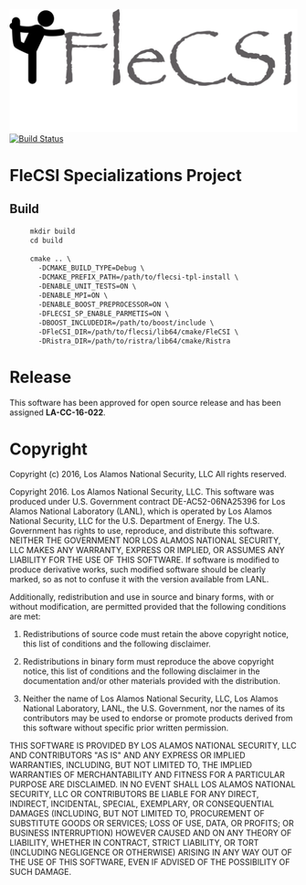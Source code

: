 ![logo](doc/flecsi.png)
[![Build Status](https://travis-ci.org/laristra/flecsi-sp.svg?branch=master)](https://travis-ci.org/laristra/flecsi-sp)

# FleCSI Specializations Project

## Build

         mkdir build
         cd build

         cmake .. \
           -DCMAKE_BUILD_TYPE=Debug \
           -DCMAKE_PREFIX_PATH=/path/to/flecsi-tpl-install \
           -DENABLE_UNIT_TESTS=ON \
           -DENABLE_MPI=ON \
           -DENABLE_BOOST_PREPROCESSOR=ON \
           -DFLECSI_SP_ENABLE_PARMETIS=ON \
           -DBOOST_INCLUDEDIR=/path/to/boost/include \
           -DFleCSI_DIR=/path/to/flecsi/lib64/cmake/FleCSI \
           -DRistra_DIR=/path/to/ristra/lib64/cmake/Ristra

# Release

This software has been approved for open source release and has
been assigned **LA-CC-16-022**.

# Copyright

Copyright (c) 2016, Los Alamos National Security, LLC
All rights reserved.

Copyright 2016. Los Alamos National Security, LLC. This software was produced under U.S. Government contract DE-AC52-06NA25396 for Los Alamos National Laboratory (LANL), which is operated by Los Alamos National Security, LLC for the U.S. Department of Energy. The U.S. Government has rights to use, reproduce, and distribute this software.  NEITHER THE GOVERNMENT NOR LOS ALAMOS NATIONAL SECURITY, LLC MAKES ANY WARRANTY, EXPRESS OR IMPLIED, OR ASSUMES ANY LIABILITY FOR THE USE OF THIS SOFTWARE.  If software is modified to produce derivative works, such modified software should be clearly marked, so as not to confuse it with the version available from LANL.
 
Additionally, redistribution and use in source and binary forms, with or without modification, are permitted provided that the following conditions are met:  

1. Redistributions of source code must retain the above copyright notice, this list of conditions and the following disclaimer.

2. Redistributions in binary form must reproduce the above copyright notice, this list of conditions and the following disclaimer in the documentation and/or other materials provided with the distribution.

3. Neither the name of Los Alamos National Security, LLC, Los Alamos National Laboratory, LANL, the U.S. Government, nor the names of its contributors may be used to endorse or promote products derived from this software without specific prior written permission.

THIS SOFTWARE IS PROVIDED BY LOS ALAMOS NATIONAL SECURITY, LLC AND CONTRIBUTORS "AS IS" AND ANY EXPRESS OR IMPLIED WARRANTIES, INCLUDING, BUT NOT LIMITED TO, THE IMPLIED WARRANTIES OF MERCHANTABILITY AND FITNESS FOR A PARTICULAR PURPOSE ARE DISCLAIMED. IN NO EVENT SHALL LOS ALAMOS NATIONAL SECURITY, LLC OR CONTRIBUTORS BE LIABLE FOR ANY DIRECT, INDIRECT, INCIDENTAL, SPECIAL, EXEMPLARY, OR CONSEQUENTIAL DAMAGES (INCLUDING, BUT NOT LIMITED TO, PROCUREMENT OF SUBSTITUTE GOODS OR SERVICES; LOSS OF USE, DATA, OR PROFITS; OR BUSINESS INTERRUPTION) HOWEVER CAUSED AND ON ANY THEORY OF LIABILITY, WHETHER IN CONTRACT, STRICT LIABILITY, OR TORT (INCLUDING NEGLIGENCE OR OTHERWISE) ARISING IN ANY WAY OUT OF THE USE OF THIS SOFTWARE, EVEN IF ADVISED OF THE POSSIBILITY OF SUCH DAMAGE.

<!-- vim: set tabstop=4 shiftwidth=4 expandtab : -->
